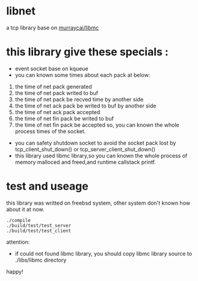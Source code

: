 # libnet
a tcp library base on [murraycai/libmc](https://github.com/murrayCai/libbase "libmc")

# this library give these specials :
- event socket base on kqueue
- you can known some times about each pack at below:
1. the time of net pack generated
2. the time of net pack writed to buf
3. the time of net pack be recved time by another side
4. the time of net ack pack be writed to buf by another side
5. the time of net ack pack accepted
6. the time of net fin pack be writed to buf
7. the time of net fin pack be accepted
so, you can known the whole process times of the socket.
- you can safety shutdown socket to avoid the socket pack lost by tcp_client_shut_down() or tcp_server_client_shut_down()
- this library used libmc library,so you can known the whole process of memory malloced and freed,and runtime callstack printf.

# test and useage
this library was writted on freebsd system, other system don't known how about it at now.
```
./compile
./build/test/test_server
./build/test/test_client
```

attention:
- if could not found libmc library, you should copy libmc library source to ./libs/libmc directory 

happy!
